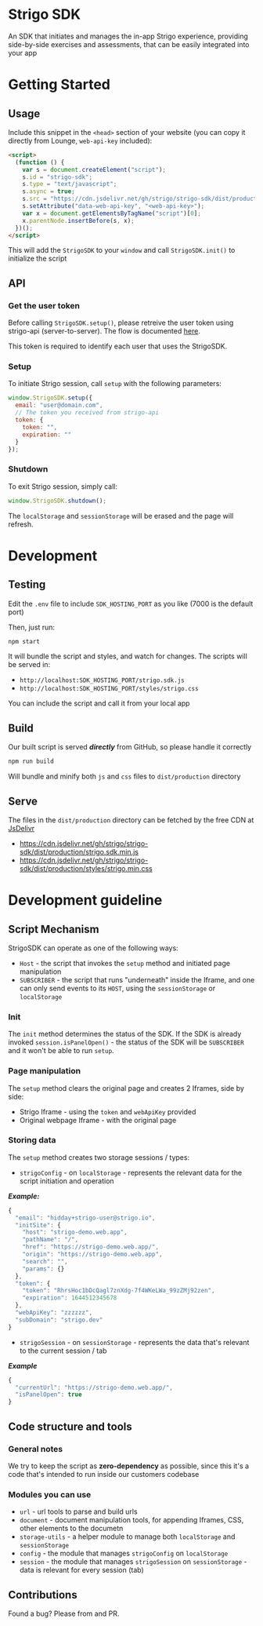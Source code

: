 # Strigo SDK

An SDK that initiates and manages the in-app Strigo experience, providing side-by-side exercises and assessments, that can be easily integrated into your app

# Getting Started

## Usage

Include this snippet in the `<head>` section of your website (you can copy it directly from Lounge, `web-api-key` included):

```html
<script>
  (function () {
    var s = document.createElement("script");
    s.id = "strigo-sdk";
    s.type = "text/javascript";
    s.async = true;
    s.src = "https://cdn.jsdelivr.net/gh/strigo/strigo-sdk/dist/production/strigo.sdk.min.js";
    s.setAttribute("data-web-api-key", "<web-api-key>");
    var x = document.getElementsByTagName("script")[0];
    x.parentNode.insertBefore(s, x);
  })();
</script>
```

This will add the `StrigoSDK` to your `window` and call `StrigoSDK.init()` to initialize the script

## API

### Get the user token

Before calling `StrigoSDK.setup()`, please retreive the user token using strigo-api (server-to-server). The flow is documented [here](https://docs.strigo.io/).

This token is required to identify each user that uses the StrigoSDK.

### Setup

To initiate Strigo session, call `setup` with the following parameters:

```js
window.StrigoSDK.setup({
  email: "user@domain.com",
  // The token you received from strigo-api
  token: {
    token: "",
    expiration: ""
  }
});
```

### Shutdown

To exit Strigo session, simply call:

```js
window.StrigoSDK.shutdown();
```

The `localStorage` and `sessionStorage` will be erased and the page will refresh.

# Development

## Testing

Edit the `.env` file to include `SDK_HOSTING_PORT` as you like (7000 is the default port)

Then, just run:

```sh
npm start
```

It will bundle the script and styles, and watch for changes.
The scripts will be served in:

- `http://localhost:SDK_HOSTING_PORT/strigo.sdk.js`
- `http://localhost:SDK_HOSTING_PORT/styles/strigo.css`

You can include the script and call it from your local app

## Build

Our built script is served **_directly_** from GitHub, so please handle it correctly

```sh
npm run build
```

Will bundle and minify both `js` and `css` files to `dist/production` directory

## Serve

The files in the `dist/production` directory can be fetched by the free CDN at [JsDelivr](https://www.jsdelivr.com/)

- https://cdn.jsdelivr.net/gh/strigo/strigo-sdk/dist/production/strigo.sdk.min.js
- https://cdn.jsdelivr.net/gh/strigo/strigo-sdk/dist/production/styles/strigo.min.css

# Development guideline

## Script Mechanism

StrigoSDK can operate as one of the following ways:

- `Host` - the script that invokes the `setup` method and initiated page manipulation
- `SUBSCRIBER` - the script that runs "underneath" inside the Iframe, and one can only send events to its `HOST`, using the `sessionStorage` or `localStorage`

### Init

The `init` method determines the status of the SDK. If the SDK is already invoked `session.isPanelOpen()` - the status of the SDK will be `SUBSCRIBER` and it won't be able to run `setup`.

### Page manipulation

The `setup` method clears the original page and creates 2 Iframes, side by side:

- Strigo Iframe - using the `token` and `webApiKey` provided
- Original webpage Iframe - with the original page

### Storing data

The `setup` method creates two storage sessions / types:

- `strigoConfig` - on `localStorage` - represents the relevant data for the script initiation and operation

**_Example:_**

```js
{
  "email": "hidday+strigo-user@strigo.io",
  "initSite": {
    "host": "strigo-demo.web.app",
    "pathName": "/",
    "href": "https://strigo-demo.web.app/",
    "origin": "https://strigo-demo.web.app",
    "search": "",
    "params": {}
  },
  "token": {
    "token": "RhrsHoc1bDcQagl7znXdg-7f4WKeLWa_99zZMj92zen",
    "expiration": 1644512345678
  },
  "webApiKey": "zzzzzz",
  "subDomain": "strigo.dev"
}
```

- `strigoSession` - on `sessionStorage` - represents the data that's relevant to the current session / tab

**_Example_**

```js
{
  "currentUrl": "https://strigo-demo.web.app/",
  "isPanelOpen": true
}
```

## Code structure and tools

### General notes

We try to keep the script as **zero-dependency** as possible, since this it's a code that's intended to run inside our customers codebase

### Modules you can use

- `url` - url tools to parse and build urls
- `document` - document manipulation tools, for appending Iframes, CSS, other elements to the documetn
- `storage-utils` - a helper module to manage both `localStorage` and `sessionStorage`
- `config` - the module that manages `strigoConfig` on `localStorage`
- `session` - the module that manages `strigoSession` on `sessionStorage` - data is relevant for every session (tab)

## Contributions

Found a bug? Please from and PR.
